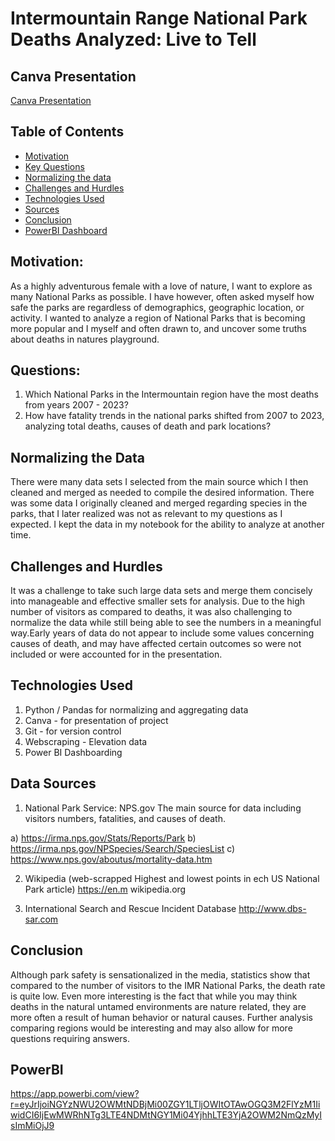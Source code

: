 # Intermountain Range National Park Deaths Analyzed: Live to Tell

## Canva Presentation
[Canva Presentation](https://www.canva.com/design/DAGZkacvik0/uLJRnOaEb_B5-TyMjuf3gA/edit)


## Table of Contents
* [Motivation](#motivation)
* [Key Questions](#key_questions)
* [Normalizing the data](#normalizing_the_data)
* [Challenges and Hurdles](#challenges_hurdles)
* [Technologies Used](#technologies_used)
* [Sources](#sources)
* [Conclusion](#conclusion)
* [PowerBI Dashboard](#powerBI)

## Motivation:
As a highly adventurous female with a love of nature, I want to explore as many National Parks as possible.  I have however, 
often asked myself how safe the parks are regardless of demographics, geographic location, or activity.  I wanted to analyze 
a region of National Parks that is becoming more popular and I myself and often drawn to, and uncover some truths about deaths 
in natures playground.

## Questions:
1) Which National Parks in the Intermountain region have the most deaths from years 2007 - 2023?
2) How have fatality trends in the national parks shifted from 2007 to 2023, analyzing total deaths, causes of death and park locations? 

## Normalizing the Data
There were many data sets I selected from the main source which I then cleaned and merged as needed to compile the desired 
information. There was some data I originally cleaned and merged regarding species in the parks, that I later realized was
not as relevant to my questions as I expected.  I kept the data in my notebook for the ability to analyze at another time.  

## Challenges and Hurdles
It was a challenge to take such large data sets and merge them concisely into manageable and effective smaller sets for analysis.
Due to the high number of visitors as compared to deaths, it was also challenging to normalize the data while still being able to see 
the numbers in a meaningful way.Early years of data do not appear to include some values concerning causes of death, and may have affected
certain outcomes so were not included or were accounted for in the presentation.

## Technologies Used
1) Python / Pandas for normalizing and aggregating data
2) Canva - for presentation of project  
3) Git - for version control
4) Webscraping - Elevation data
5) Power BI Dashboarding

## Data Sources
1) National Park Service: NPS.gov
The main source for data including visitors numbers, fatalities,  and causes of death.

 a) https://irma.nps.gov/Stats/Reports/Park
 b) https://irma.nps.gov/NPSpecies/Search/SpeciesList
 c) https://www.nps.gov/aboutus/mortality-data.htm

2) Wikipedia (web-scrapped Highest and lowest points in ech US National Park article)
https://en.m wikipedia.org

3) International Search and Rescue Incident Database
http://www.dbs-sar.com

## Conclusion
Although park safety is sensationalized in the media, statistics show that compared to the number of visitors to 
the IMR National Parks, the death rate is quite low.  Even more interesting is the fact that while you may think 
deaths in the natural untamed environments are nature related, they are more often a result of human behavior or natural causes. 
Further analysis comparing regions would be interesting and may also allow for more questions requiring answers.


## PowerBI
https://app.powerbi.com/view?r=eyJrIjoiNGYzNWU2OWMtNDBjMi00ZGY1LTljOWItOTAwOGQ3M2FlYzM1IiwidCI6IjEwMWRhNTg3LTE4NDMtNGY1Mi04YjhhLTE3YjA2OWM2NmQzMyIsImMiOjJ9
